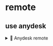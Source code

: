 # remote

## use anydesk

<details>
  <summary>📌 Anydesk remote </summary>

  ## Cách sủ dụng anydesk auto ket noi voi thiet bi
  - Đầu tiên cài đặt anydesk tu trang chủ chính thức
  ---
  - Bước 1: trên màn hình chính chọn cài đặt
  - ![Bước 1](Accets/B1.png)
  - Bước 2: setting
  - ![B 2](Accets/B2.png)
  - Bước 3: chọn access
  - ![Bước 1](Accets/B3.png)
  - Bước 4: Unlook pypass
  - ![Bước 1](Accets/B4.png)
  - Bước 5: set passwd
  - ![Bước 1](Accets/B5.png)
  -Bước 6: set passwd allow full access
   - ![Bước 1](Accets/B6.png)
```sh
echo "Hello World!"
```
## Đối với server no port
-----

<details>
  <summary>📌 Remote server linux no port </summary>

  ## Cách remote shell server no port
